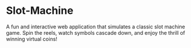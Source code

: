 # Slot-Machine
A fun and interactive web application that simulates a classic slot machine game. Spin the reels, watch symbols cascade down, and enjoy the thrill of winning virtual coins!
